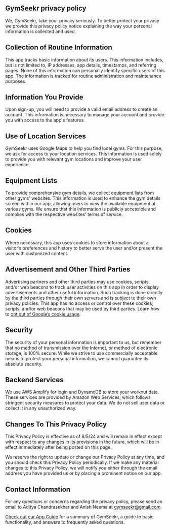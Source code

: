 
## GymSeekr privacy policy

We, GymSeekr, take your privacy seriously. To better protect your privacy we provide this privacy policy notice explaining the way your personal information is collected and used.

## Collection of Routine Information

This app tracks basic information about its users. This information includes, but is not limited to, IP addresses, app details, timestamps, and referring pages. None of this information can personally identify specific users of this app. The information is tracked for routine administration and maintenance purposes.

## Information You Provide

Upon sign-up, you will need to provide a valid email address to create an account. This information is necessary to manage your account and provide you with access to the app's features.

## Use of Location Services

GymSeekr uses Google Maps to help you find local gyms. For this purpose, we ask for access to your location services. This information is used solely to provide you with relevant gym locations and improve your user experience.

## Equipment Lists

To provide comprehensive gym details, we collect equipment lists from other gyms' websites. This information is used to enhance the gym details screen within our app, allowing users to view the available equipment at various gyms. We ensure that this information is publicly accessible and complies with the respective websites' terms of service.

## Cookies

Where necessary, this app uses cookies to store information about a visitor’s preferences and history to better serve the user and/or present the user with customized content.

## Advertisement and Other Third Parties

Advertising partners and other third parties may use cookies, scripts, and/or web beacons to track user activities on this app in order to display advertisements and other useful information. Such tracking is done directly by the third parties through their own servers and is subject to their own privacy policies. This app has no access or control over these cookies, scripts, and/or web beacons that may be used by third parties. Learn how to [opt out of Google’s cookie usage](http://www.google.com/privacy_ads.html).

## Security

The security of your personal information is important to us, but remember that no method of transmission over the Internet, or method of electronic storage, is 100% secure. While we strive to use commercially acceptable means to protect your personal information, we cannot guarantee its absolute security.

## Backend Services

We use AWS Amplify for login and DynamoDB to store your workout data. These services are provided by Amazon Web Services, which follows stringent security measures to protect your data. We do not sell user data or collect it in any unauthorized way.

## Changes To This Privacy Policy

This Privacy Policy is effective as of 8/5/24 and will remain in effect except with respect to any changes in its provisions in the future, which will be in effect immediately after being posted on this page.

We reserve the right to update or change our Privacy Policy at any time, and you should check this Privacy Policy periodically. If we make any material changes to this Privacy Policy, we will notify you either through the email address you have provided us or by placing a prominent notice on our app.

## Contact Information

For any questions or concerns regarding the privacy policy, please send an email to Aditya Chandrasekhar and Anish Neema at gymseekr@gmail.com.

[Check out our App Guide](app-guide.md) for a summary of GymSeekr, a guide to basic functionality, and answers to frequently asked questions.
